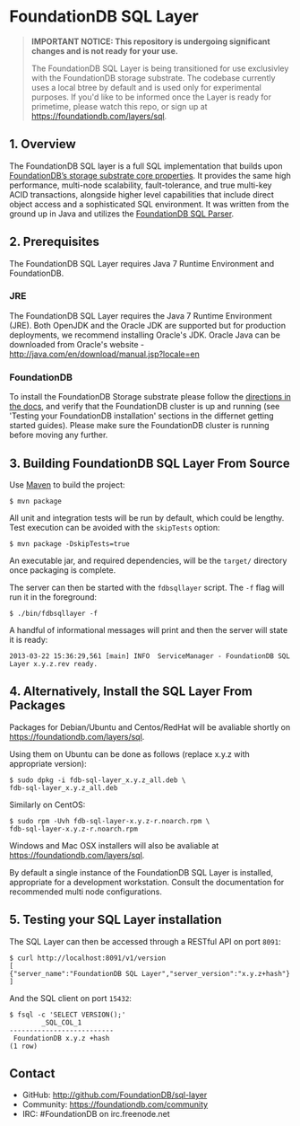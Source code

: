 # FoundationDB SQL Layer #

> **IMPORTANT NOTICE: This repository is undergoing significant changes and is not ready for your use.**
>	
> The FoundationDB SQL Layer is being transitioned for use exclusivley with the FoundationDB storage substrate. The codebase currently uses a local btree by default and is used only for experimental purposes. If you'd like to be informed once the Layer is ready for primetime, please watch this repo, or sign up at https://foundationdb.com/layers/sql.

## 1. Overview ##

The FoundationDB SQL layer is a full SQL implementation that builds upon [FoundationDB’s storage substrate core properties](https://foundationdb.com/features). It provides the same high performance, multi-node scalability, fault-tolerance, and true multi-key ACID transactions, alongside higher level capabilities that include direct object access and a sophisticated SQL environment. It was written from the ground up in Java and utilizes the [FoundationDB SQL Parser](https://github.com/FoundationDB/sql-parser).

## 2. Prerequisites ##

The FoundationDB SQL Layer requires Java 7 Runtime Environment and FoundationDB.

### JRE ###

The FoundationDB SQL Layer requires the Java 7 Runtime Environment (JRE). Both OpenJDK and the Oracle JDK are supported but for production deployments, we recommend installing Oracle's JDK. Oracle Java can be downloaded from Oracle's website - http://java.com/en/download/manual.jsp?locale=en

### FoundationDB ###

To install the FoundationDB Storage substrate please follow the [directions in the docs](https://foundationdb.com/documentation/getting-started.html), and verify that the FoundationDB cluster is up and running (see 'Testing your FoundationDB installation' sections in the differnet getting started guides). Please make sure the FoundationDB cluster is running before moving any further.

## 3. Building FoundationDB SQL Layer From Source ##

Use [Maven](http://maven.apache.org) to build the project:

    $ mvn package

All unit and integration tests will be run by default, which could be lengthy. Test execution can be avoided with the `skipTests` option:

    $ mvn package -DskipTests=true

An executable jar, and required dependencies, will be the `target/` directory once packaging is complete.

The server can then be started with the `fdbsqllayer` script. The `-f` flag will run it in the foreground:

    $ ./bin/fdbsqllayer -f

A handful of informational messages will print and then the server will state it is ready:

    2013-03-22 15:36:29,561 [main] INFO  ServiceManager - FoundationDB SQL Layer x.y.z.rev ready.

## 4. Alternatively, Install the SQL Layer From Packages ##

Packages for Debian/Ubuntu and Centos/RedHat will be avaliable shortly on https://foundationdb.com/layers/sql.

Using them on Ubuntu can be done as follows (replace x.y.z with appropriate version):
    
    $ sudo dpkg -i fdb-sql-layer_x.y.z_all.deb \ 
	fdb-sql-layer_x.y.z_all.deb

Similarly on CentOS:
    
    $ sudo rpm -Uvh fdb-sql-layer-x.y.z-r.noarch.rpm \
    fdb-sql-layer-x.y.z-r.noarch.rpm

Windows and Mac OSX installers will also be avaliable at https://foundationdb.com/layers/sql.

By default a single instance of the FoundationDB SQL Layer is installed, appropriate for a development workstation. Consult the documentation for recommended multi node configurations.

## 5. Testing your SQL Layer installation ##

The SQL Layer can then be accessed through a RESTful API on port `8091`:

    $ curl http://localhost:8091/v1/version
    [
    {"server_name":"FoundationDB SQL Layer","server_version":"x.y.z+hash"}
    ]
    
And the SQL client on port `15432`:

    $ fsql -c 'SELECT VERSION();'
            _SQL_COL_1         
    --------------------------
     FoundationDB x.y.z +hash 
    (1 row)


## Contact

* GitHub: http://github.com/FoundationDB/sql-layer
* Community: https://foundationdb.com/community
* IRC: #FoundationDB on irc.freenode.net

